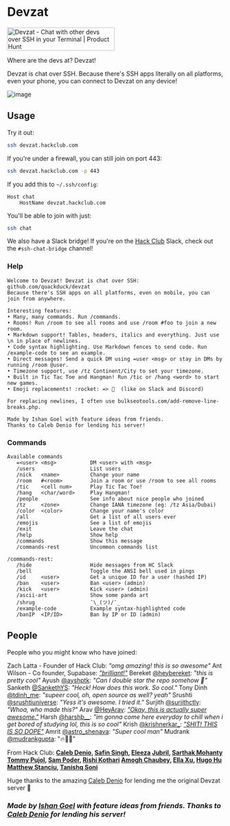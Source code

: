# Devzat

<a href="https://www.producthunt.com/posts/devzat?utm_source=badge-top-post-badge&utm_medium=badge&utm_souce=badge-devzat" target="_blank"><img src="https://api.producthunt.com/widgets/embed-image/v1/top-post-badge.svg?post_id=298678&theme=light&period=daily" alt="Devzat - Chat with other devs over SSH in your Terminal | Product Hunt" style="width: 250px; height: 54px;" width="250" height="54" /></a>

Where are the devs at? Devzat!

Devzat is chat over SSH. Because there's SSH apps literally on all platforms, even your phone, you can connect to Devzat on any device!

![image](https://user-images.githubusercontent.com/38882631/115499526-a4d70280-a280-11eb-8723-817f54eccf3e.png)


## Usage

Try it out:

```sh
ssh devzat.hackclub.com
```

If you're under a firewall, you can still join on port 443:
```sh
ssh devzat.hackclub.com -p 443
```

If you add this to `~/.ssh/config`:
```ssh
Host chat
    HostName devzat.hackclub.com
```

You'll be able to join with just:
```sh
ssh chat
```

We also have a Slack bridge! If you're on the [Hack Club](https://hackclub.com) Slack, check out the `#ssh-chat-bridge` channel!

### Help

```text
Welcome to Devzat! Devzat is chat over SSH: github.com/quackduck/devzat
Because there's SSH apps on all platforms, even on mobile, you can join from anywhere.

Interesting features:
• Many, many commands. Run /commands.
• Rooms! Run /room to see all rooms and use /room #foo to join a new room.
• Markdown support! Tables, headers, italics and everything. Just use \n in place of newlines.
• Code syntax highlighting. Use Markdown fences to send code. Run /example-code to see an example.
• Direct messages! Send a quick DM using =user <msg> or stay in DMs by running /room @user.
• Timezone support, use /tz Continent/City to set your timezone.
• Built in Tic Tac Toe and Hangman! Run /tic or /hang <word> to start new games.
• Emoji replacements! :rocket: => 🚀  (like on Slack and Discord)

For replacing newlines, I often use bulkseotools.com/add-remove-line-breaks.php.

Made by Ishan Goel with feature ideas from friends.
Thanks to Caleb Denio for lending his server!
```
### Commands
```text
Available commands
   =<user> <msg>           DM <user> with <msg>
   /users                  List users
   /nick   <name>          Change your name
   /room   #<room>         Join a room or use /room to see all rooms
   /tic    <cell num>      Play Tic Tac Toe!
   /hang   <char/word>     Play Hangman!
   /people                 See info about nice people who joined
   /tz     <zone>          Change IANA timezone (eg: /tz Asia/Dubai)
   /color  <color>         Change your name's color
   /all                    Get a list of all users ever
   /emojis                 See a list of emojis
   /exit                   Leave the chat
   /help                   Show help
   /commands               Show this message
   /commands-rest          Uncommon commands list
```
```
/commands-rest:
   /hide                   Hide messages from HC Slack
   /bell                   Toggle the ANSI bell used in pings
   /id     <user>          Get a unique ID for a user (hashed IP)
   /ban    <user>          Ban <user> (admin)
   /kick   <user>          Kick <user> (admin)
   /ascii-art              Show some panda art
   /shrug                  ¯\_(ツ)/¯_
   /example-code           Example syntax-highlighted code
   /banIP  <IP/ID>         Ban by IP or ID (admin)
```

## People

People who you might know who have joined:

Zach Latta - Founder of Hack Club: _"omg amazing! this is so awesome"_
Ant Wilson - Co founder, Supabase: [_"brilliant!"_](https://twitter.com/AntWilson/status/1396444302721445889)
Bereket [@heybereket](https://twitter.com/heybereket): _"this is pretty cool"_
Ayush [@ayshptk](https://twitter.com/ayshptk): _"Can I double star the repo somehow :pleading_face:"_
Sanketh [@SankethYS](https://twitter.com/SankethYS): _"Heck! How does this work. So cool."_
Tony Dinh [@tdinh_me](https://twitter.com/tdinh_me): _"supeer cool, oh, open source as well? yeah"_
Srushti [@srushtiuniverse](https://twitter.com/srushtiuniverse): _"Yess it's awesome. I tried it."_
Surjith [@surjithctly](https://twitter.com/surjithctly): _"Whoa, who made this?"_
Arav [@HeyArav](https://twitter.com/HeyArav): [_"Okay, this is actually super awesome."_](https://twitter.com/tregsthedev/status/1384180393893498880)
Harsh [@harshb__](https://twitter.com/harshb__): _"im gonna come here everyday to chill when i get bored of studying lol, this is so cool"_
Krish [@krishnerkar_](https://twitter.com/krishnerkar_):  [_"SHIT! THIS IS SO DOPE"_](https://twitter.com/krishnerkar_/status/1384173042616573960)
Amrit [@astro_shenava](https://twitter.com/astro_shenava): _"Super cool man"_
Mudrank [@mudrankgupta](https://twitter.com/mudrankgupta): "🔥🚀🚀"

From Hack Club:
**[Caleb Denio](https://calebden.io), [Safin Singh](https://safin.dev), [Eleeza](https://github.com/E-Lee-Za)
[Jubril](https://github.com/s1ntaxe770r), [Sarthak Mohanty](https://sarthakmohanty.me)
[Tommy Pujol](https://itstommy.xyz/), [Sam Poder](http://sampoder.com), [Rishi Kothari](http://rishi.cx)
[Amogh Chaubey](https://amogh.sh), [Ella Xu](https://timeline.ella.cx/), [Hugo Hu](https://github.com/Hugoyhu)
[Matthew Stanciu](https://matthewstanciu.me/), [Tanishq Soni](https://tanishqsoni.me)**

Huge thanks to the amazing [Caleb Denio](https://github.com/cjdenio) for lending me the original Devzat server 💖

### *Made by [Ishan Goel](https://twitter.com/IshanTheIshan) with feature ideas from friends. Thanks to [Caleb Denio](https://twitter.com/CalebDenio) for lending his server!*
